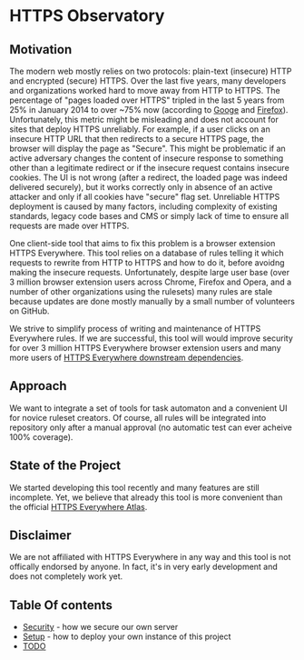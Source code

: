 # HTTPS Observatory

## Motivation

The modern web mostly relies on two protocols: plain-text (insecure) HTTP and encrypted (secure) HTTPS. Over the last five years, many developers and organizations worked hard to move away from HTTP to HTTPS. The percentage of "pages loaded over HTTPS" tripled in the last 5 years from 25% in January 2014 to over ~75% now (according to [Googe](https://transparencyreport.google.com/https/overview?hl=en) and [Firefox](https://letsencrypt.org/stats/#percent-pageloads)). Unfortunately, this metric might be misleading and does not account for sites that deploy HTTPS unreliably. For example, if a user clicks on an insecure HTTP URL that then redirects to a secure HTTPS page, the browser will display the page as "Secure". This might be problematic if an active adversary changes the content of insecure response to something other than a legitimate redirect or if the insecure request contains insecure cookies. The UI is not wrong (after a redirect, the loaded page was indeed delivered securely), but it works correctly only in absence of an active attacker and only if all cookies have "secure" flag set. Unreliable HTTPS deployment is caused by many factors, including complexity of existing standards, legacy code bases and CMS or simply lack of time to ensure all requests are made over HTTPS.

One client-side tool that aims to fix this problem is a browser extension HTTPS Everywhere. This tool relies on a database of rules telling it which requests to rewrite from HTTP to HTTPS and how to do it, before avoidng making the insecure requests. Unfortunately, despite large user base (over 3 million browser extension users across Chrome, Firefox and Opera, and a number of other organizations using the rulesets) many rules are stale because updates are done mostly manually by a small number of volunteers on GitHub.

We strive to simplify process of writing and maintenance of HTTPS Everywhere rules. If we are successful, this tool will would improve security for over 3 million HTTPS Everywhere browser extension users and many more users of [HTTPS Everywhere downstream dependencies](https://github.com/EFForg/https-everywhere/wiki/List-of-downstream-dependencies).

## Approach

We want to integrate a set of tools for task automaton and a convenient UI for novice ruleset creators. Of course, all rules will be integrated into repository only after a manual approval (no automatic test can ever acheive 100% coverage).

## State of the Project

We started developing this tool recently and many features are still incomplete. Yet, we believe that already this tool is more convenient than the official [HTTPS Everywhere Atlas](https://www.eff.org/https-everywhere/atlas/).

## Disclaimer

We are not affiliated with HTTPS Everywhere in any way and this tool is not offically endorsed by anyone. In fact, it's in very early development and does not completely work yet.

## Table Of contents
 - [Security](Security.md)	- how we secure our own server
 - [Setup](Setup.md) - how to deploy your own instance of this project
 - [TODO](TODO.md)
